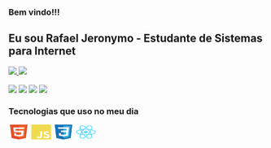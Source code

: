 ### Bem vindo!!! 

## Eu sou Rafael Jeronymo - Estudante de Sistemas para Internet

<div>
  <a href="https://github.com/Rafaelgeomo">
  <img height="180em" src="https://github-readme-stats.vercel.app/api?username=rafaelgeomo&show_icons=true&theme=dark&include_all_commits=true&count_private=true"/>
  <img height="180em" src="https://github-readme-stats.vercel.app/api/top-langs/?username=rafaelgeomo&layout=compact&langs_count=16&theme=dark"/>
</div><br>

<div> 
 <a href="https://instagram.com/jeronymo.rafael" target="_blank"><img src="https://img.shields.io/badge/-Instagram-%23E4405F?style=for-the-badge&logo=instagram&logoColor=white"></a>
<a href="https://www.linkedin.com/in/rafael-jeronymo" target="_blank"><img src="https://img.shields.io/badge/-LinkedIn-%230077B5?style=for-the-badge&logo=linkedin&logoColor=white"></a>
<a href = "mailto:jeronymo.rafael@gmail.com"><img src="https://img.shields.io/badge/Gmail-D14836?style=for-the-badge&logo=gmail&logoColor=white"></a>
<a href = "https://api.whatsapp.com/send/?phone=5511958760615&text"><img src="https://img.shields.io/badge/WhatsApp-25D366?style=for-the-badge&logo=whatsapp&logoColor=white"></a>
 
</div>

### Tecnologias que uso no meu dia
<div style="display: inline_block">
  <img align="center" alt="Rafa-HTML" height="30" width="40" src="https://raw.githubusercontent.com/devicons/devicon/master/icons/html5/html5-original.svg">
  <img align="center" alt="Rafa-Js" height="30" width="40" src="https://raw.githubusercontent.com/devicons/devicon/master/icons/javascript/javascript-plain.svg">
  <img align="center" alt="Rafa-CSS" height="30" width="40" src="https://raw.githubusercontent.com/devicons/devicon/master/icons/css3/css3-original.svg">
  <img align="center" alt="Rafa-React" height="30" width="40" src="https://raw.githubusercontent.com/devicons/devicon/master/icons/react/react-original.svg"> 
    
</div>






